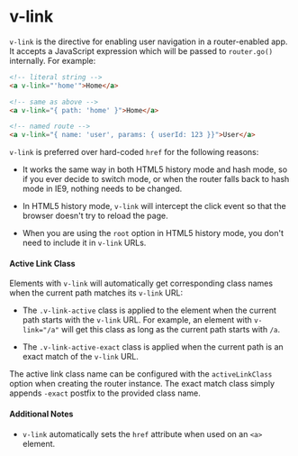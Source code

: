 # v-link

`v-link` is the directive for enabling user navigation in a router-enabled app. It accepts a JavaScript expression which will be passed to `router.go()` internally. For example:

``` html
<!-- literal string -->
<a v-link="'home'">Home</a>

<!-- same as above -->
<a v-link="{ path: 'home' }">Home</a>

<!-- named route -->
<a v-link="{ name: 'user', params: { userId: 123 }}">User</a>
```

`v-link` is preferred over hard-coded `href` for the following reasons:

- It works the same way in both HTML5 history mode and hash mode, so if you ever decide to switch mode, or when the router falls back to hash mode in IE9, nothing needs to be changed.

- In HTML5 history mode, `v-link` will intercept the click event so that the browser doesn't try to reload the page.

- When you are using the `root` option in HTML5 history mode, you don't need to include it in `v-link` URLs.

#### Active Link Class

Elements with `v-link` will automatically get corresponding class names when the current path matches its `v-link` URL:

- The `.v-link-active` class is applied to the element when the current path starts with the `v-link` URL. For example, an element with `v-link="/a"` will get this class as long as the current path starts with `/a`.

- The `.v-link-active-exact` class is applied when the current path is an exact match of the `v-link` URL.

The active link class name can be configured with the `activeLinkClass` option when creating the router instance. The exact match class simply appends `-exact` postfix to the provided class name.

#### Additional Notes

- `v-link` automatically sets the `href` attribute when used on an `<a>` element.
